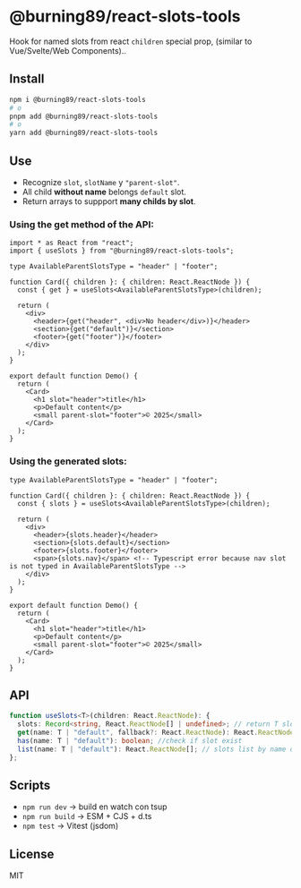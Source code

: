 # @burning89/react-slots-tools

Hook for named slots from react `children` special prop, (similar to Vue/Svelte/Web Components)..

## Install

```bash
npm i @burning89/react-slots-tools
# o
pnpm add @burning89/react-slots-tools
# o
yarn add @burning89/react-slots-tools
```

## Use

- Recognize `slot`, `slotName` y `"parent-slot"`.
- All child **without name** belongs `default` slot.
- Return arrays to suppport **many childs by slot**.

### Using the get method of the API:

```tsx
import * as React from "react";
import { useSlots } from "@burning89/react-slots-tools";

type AvailableParentSlotsType = "header" | "footer";

function Card({ children }: { children: React.ReactNode }) {
  const { get } = useSlots<AvailableParentSlotsType>(children);

  return (
    <div>
      <header>{get("header", <div>No header</div>)}</header>
      <section>{get("default")}</section>
      <footer>{get("footer")}</footer>
    </div>
  );
}

export default function Demo() {
  return (
    <Card>
      <h1 slot="header">title</h1>
      <p>Default content</p>
      <small parent-slot="footer">© 2025</small>
    </Card>
  );
}
```

### Using the generated slots:

```tsx
type AvailableParentSlotsType = "header" | "footer";

function Card({ children }: { children: React.ReactNode }) {
  const { slots } = useSlots<AvailableParentSlotsType>(children);

  return (
    <div>
      <header>{slots.header}</header>
      <section>{slots.default}</section>
      <footer>{slots.footer}</footer>
      <span>{slots.nav}</span> <!-- Typescript error because nav slot is not typed in AvailableParentSlotsType -->
    </div>
  );
}

export default function Demo() {
  return (
    <Card>
      <h1 slot="header">title</h1>
      <p>Default content</p>
      <small parent-slot="footer">© 2025</small>
    </Card>
  );
}
```

## API

```ts
function useSlots<T>(children: React.ReactNode): {
  slots: Record<string, React.ReactNode[] | undefined>; // return T slots (include 'default' slot)
  get(name: T | "default", fallback?: React.ReactNode): React.ReactNode; // get slot by name or fallback
  has(name: T | "default"): boolean; //check if slot exist
  list(name: T | "default"): React.ReactNode[]; // slots list by name or fallback
};
```

## Scripts

- `npm run dev` → build en watch con tsup
- `npm run build` → ESM + CJS + d.ts
- `npm test` → Vitest (jsdom)

## License

MIT
